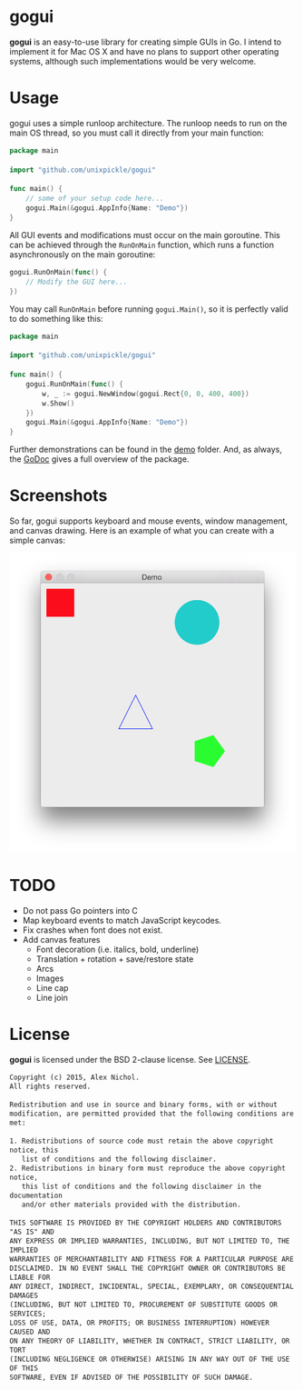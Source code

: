 # gogui

**gogui** is an easy-to-use library for creating simple GUIs in Go. I intend to implement it for Mac OS X and have no plans to support other operating systems, although such implementations would be very welcome.

# Usage

gogui uses a simple runloop architecture. The runloop needs to run on the main OS thread, so you must call it directly from your main function:

```go
package main

import "github.com/unixpickle/gogui"

func main() {
    // some of your setup code here...
    gogui.Main(&gogui.AppInfo{Name: "Demo"})
}
```

All GUI events and modifications must occur on the main goroutine. This can be achieved through the `RunOnMain` function, which runs a function asynchronously on the main goroutine:

```go
gogui.RunOnMain(func() {
    // Modify the GUI here...
})
```

You may call `RunOnMain` before running `gogui.Main()`, so it is perfectly valid to do something like this:

```go
package main

import "github.com/unixpickle/gogui"

func main() {
    gogui.RunOnMain(func() {
		w, _ := gogui.NewWindow(gogui.Rect{0, 0, 400, 400})
		w.Show()
    })
    gogui.Main(&gogui.AppInfo{Name: "Demo"})
}
```

Further demonstrations can be found in the [demo](demo) folder. And, as always, the [GoDoc](http://godoc.org/github.com/unixpickle/gogui) gives a full overview of the package.

# Screenshots

So far, gogui supports keyboard and mouse events, window management, and canvas drawing. Here is an example of what you can create with a simple canvas:

![](screenshots/canvas_demo.png)

# TODO

 * Do not pass Go pointers into C
 * Map keyboard events to match JavaScript keycodes.
 * Fix crashes when font does not exist.
 * Add canvas features
   * Font decoration (i.e. italics, bold, underline)
   * Translation + rotation + save/restore state
   * Arcs
   * Images
   * Line cap
   * Line join

# License

**gogui** is licensed under the BSD 2-clause license. See [LICENSE](LICENSE).

```
Copyright (c) 2015, Alex Nichol.
All rights reserved.

Redistribution and use in source and binary forms, with or without
modification, are permitted provided that the following conditions are met:

1. Redistributions of source code must retain the above copyright notice, this
   list of conditions and the following disclaimer. 
2. Redistributions in binary form must reproduce the above copyright notice,
   this list of conditions and the following disclaimer in the documentation
   and/or other materials provided with the distribution.

THIS SOFTWARE IS PROVIDED BY THE COPYRIGHT HOLDERS AND CONTRIBUTORS "AS IS" AND
ANY EXPRESS OR IMPLIED WARRANTIES, INCLUDING, BUT NOT LIMITED TO, THE IMPLIED
WARRANTIES OF MERCHANTABILITY AND FITNESS FOR A PARTICULAR PURPOSE ARE
DISCLAIMED. IN NO EVENT SHALL THE COPYRIGHT OWNER OR CONTRIBUTORS BE LIABLE FOR
ANY DIRECT, INDIRECT, INCIDENTAL, SPECIAL, EXEMPLARY, OR CONSEQUENTIAL DAMAGES
(INCLUDING, BUT NOT LIMITED TO, PROCUREMENT OF SUBSTITUTE GOODS OR SERVICES;
LOSS OF USE, DATA, OR PROFITS; OR BUSINESS INTERRUPTION) HOWEVER CAUSED AND
ON ANY THEORY OF LIABILITY, WHETHER IN CONTRACT, STRICT LIABILITY, OR TORT
(INCLUDING NEGLIGENCE OR OTHERWISE) ARISING IN ANY WAY OUT OF THE USE OF THIS
SOFTWARE, EVEN IF ADVISED OF THE POSSIBILITY OF SUCH DAMAGE.
```
